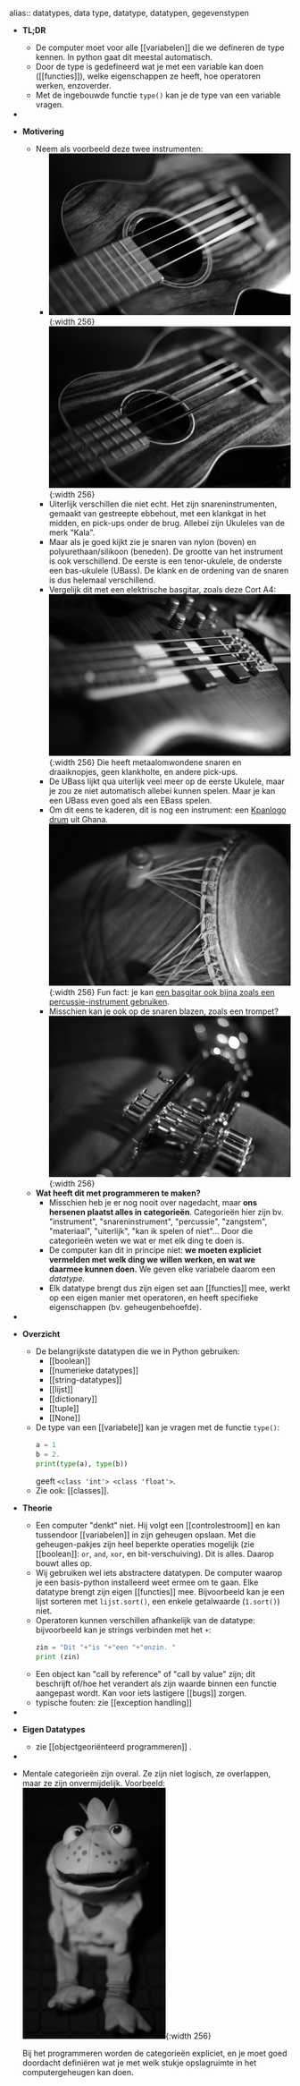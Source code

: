 alias:: datatypes, data type, datatype, datatypen, gegevenstypen

- **TL;DR**
	- De computer moet voor alle [[variabelen]] die we defineren de type kennen. In python gaat dit meestal automatisch.
	- Door de type is gedefineerd wat je met een variable kan doen ([[functies]]), welke eigenschappen ze heeft, hoe operatoren werken, enzoverder.
	- Met de ingebouwde functie `type()` kan je de type van een variable vragen.
-
- **Motivering**
	- Neem als voorbeeld deze twee instrumenten:
		- ![image.jpg](../assets/instrument1.jpg){:width 256} ![image.jpg](../assets/instrument2.jpg){:width 256}
		- Uiterlijk verschillen die niet echt. Het zijn snareninstrumenten, gemaakt van gestreepte ebbehout, met een klankgat in het midden, en pick-ups onder de brug. Allebei zijn Ukuleles van de merk "Kala".
		- Maar als je goed kijkt zie je snaren van nylon (boven) en polyurethaan/silikoon (beneden). De grootte van het instrument is ook verschillend. De eerste is een tenor-ukulele, de onderste een bas-ukulele (UBass). De klank en de ordening van de snaren is dus helemaal verschillend.
		- Vergelijk dit met een elektrische basgitar, zoals deze Cort A4: 
		  ![image.jpg](../assets/instrument3.jpg){:width 256}
		  Die heeft metaalomwondene snaren en draaiknopjes, geen klankholte, en andere pick-ups.
		- De UBass lijkt qua uiterlijk veel meer op de eerste Ukulele, maar je zou ze niet automatisch allebei kunnen spelen. Maar je kan een UBass even goed als een EBass spelen.
		- Om dit eens te kaderen, dit is nog een instrument: een [Kpanlogo drum](https://en.wikipedia.org/wiki/Kpanlogo_(drum)) uit Ghana.
		  ![image.jpg](../assets/instrument4.jpg){:width 256}
		  Fun fact: je kan [een basgitar ook bijna zoals een percussie-instrument gebruiken](https://www.youtube.com/watch?v=En1U1P9di64).
		- Misschien kan je ook op de snaren blazen, zoals een trompet?
		  ![image.jpg](../assets/instrument5.jpg){:width 256}
	- **Wat heeft dit met programmeren te maken?**
		- Misschien heb je er nog nooit over nagedacht, maar **ons hersenen plaatst alles in categorieën**. 
		  Categorieën hier zijn bv. "instrument", "snareninstrument", "percussie", "zangstem", "materiaal", "uiterlijk", "kan ik spelen of niet"... Door die categorieën weten we wat er met elk ding te doen is.
		- De computer kan dit in principe niet: **we moeten expliciet vermelden met welk ding we willen werken, en wat we daarmee kunnen doen.** We geven elke variabele daarom een *datatype*.
		- Elk datatype brengt dus zijn eigen set aan [[functies]] mee, werkt op een eigen manier met operatoren, en heeft specifieke eigenschappen (bv. geheugenbehoefde).
-
- **Overzicht**
	- De belangrijkste datatypen die we in Python gebruiken:
		- [[boolean]]
		- [[numerieke datatypes]]
		- [[string-datatypes]]
		- [[lijst]]
		- [[dictionary]]
		- [[tuple]]
		- [[None]]
	- De type van een [[variabele]] kan je vragen met de functie `type()`:
	  ```python
	  a = 1
	  b = 2.
	  print(type(a), type(b))
	  ```
	  geeft `<class 'int'> <class 'float'>`.
	- Zie ook: [[classes]].
- **Theorie**
	- Een computer "denkt" niet. Hij volgt een [[controlestroom]] en kan tussendoor [[variabelen]] in zijn geheugen opslaan. Met die geheugen-pakjes zijn heel beperkte operaties mogelijk (zie [[boolean]]: `or`, `and`, `xor`, en bit-verschuiving). Dit is alles. Daarop bouwt alles op.
	- Wij gebruiken wel iets abstractere datatypen. De computer waarop je een basis-python installeerd weet ermee om te gaan. Elke datatype brengt zijn eigen [[functies]] mee. Bijvoorbeeld kan je een lijst sorteren met `lijst.sort()`, een enkele getalwaarde (`1.sort()`) niet.
	- Operatoren kunnen verschillen afhankelijk van de datatype: bijvoorbeeld kan je strings verbinden met het `+`:
	  ```python
	  zin = "Dit "+"is "+"een "+"onzin. "
	  print (zin)
	  ```
	- Een object kan "call by reference" of "call by value" zijn; dit beschrijft of/hoe het verandert als zijn waarde binnen een functie aangepast wordt. Kan voor iets lastigere [[bugs]] zorgen.
	- typische fouten: zie [[exception handling]]
-
- **Eigen Datatypes**
	- zie [[objectgeoriënteerd programmeren]] .
-
- Mentale categorieën zijn overal. Ze zijn niet logisch, ze overlappen, maar ze zijn onvermijdelijk. Voorbeeld:
  ![image.jpg](../assets/frog.jpg){:width 256}
  
  Bij het programmeren worden de categorieën expliciet, en je moet goed doordacht definiëren wat je met welk stukje opslagruimte in het computergeheugen kan doen.